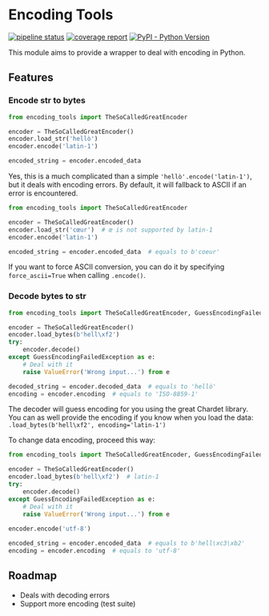 # Encoding Tools

[![pipeline status](https://gitlab.kozlek.net/open-source/encoding_tools/badges/dev/pipeline.svg)](https://gitlab.seelk.io/seelk/mr-satan/commits/dev)
[![coverage report](https://gitlab.kozlek.net/open-source/encoding_tools/badges/dev/coverage.svg)](https://gitlab.seelk.io/seelk/mr-satan/commits/dev)
[![PyPI - Python Version](https://img.shields.io/badge/Python-3.6%2C%203.7-blue.svg)](https://docs.python.org/3/whatsnew/3.7.html)


This module aims to provide a wrapper to deal with encoding in Python.

## Features
### Encode str to bytes

```python
from encoding_tools import TheSoCalledGreatEncoder

encoder = TheSoCalledGreatEncoder()
encoder.load_str('hellò')
encoder.encode('latin-1')

encoded_string = encoder.encoded_data
```

Yes, this is a much complicated than a simple `'hellò'.encode('latin-1')`, but it deals with encoding errors.
By default, it will fallback to ASCII if an error is encountered.

```python
from encoding_tools import TheSoCalledGreatEncoder

encoder = TheSoCalledGreatEncoder()
encoder.load_str('cœur')  # œ is not supported by latin-1
encoder.encode('latin-1')

encoded_string = encoder.encoded_data  # equals to b'coeur' 
```

If you want to force ASCII conversion, you can do it by specifying `force_ascii=True` when
calling `.encode()`.

### Decode bytes to str

```python
from encoding_tools import TheSoCalledGreatEncoder, GuessEncodingFailedException

encoder = TheSoCalledGreatEncoder()
encoder.load_bytes(b'hell\xf2')
try:
    encoder.decode()
except GuessEncodingFailedException as e:
    # Deal with it
    raise ValueError('Wrong input...') from e

decoded_string = encoder.decoded_data  # equals to 'hellò'
encoding = encoder.encoding  # equals to 'ISO-8859-1'
```

The decoder will guess encoding for you using the great Chardet library. You can as well provide the encoding
if you know when you load the data: `.load_bytes(b'hell\xf2', encoding='latin-1')`

To change data encoding, proceed this way:
```python
from encoding_tools import TheSoCalledGreatEncoder, GuessEncodingFailedException

encoder = TheSoCalledGreatEncoder()
encoder.load_bytes(b'hell\xf2')  # latin-1
try:
    encoder.decode()
except GuessEncodingFailedException as e:
    # Deal with it
    raise ValueError('Wrong input...') from e
    
encoder.encode('utf-8')

encoded_string = encoder.encoded_data  # equals to b'hell\xc3\xb2'
encoding = encoder.encoding  # equals to 'utf-8'
```

## Roadmap
* Deals with decoding errors
* Support more encoding (test suite)
